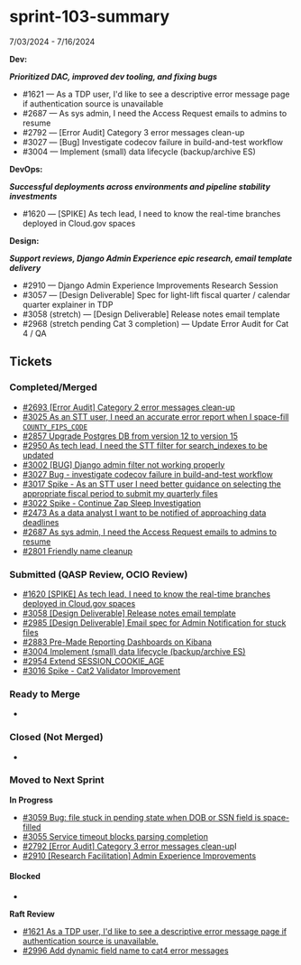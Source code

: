 # sprint-103-summary

7/03/2024 - 7/16/2024

**Dev:**

_**Prioritized DAC, improved dev tooling, and fixing bugs**_

* \#1621 — As a TDP user, I'd like to see a descriptive error message page if authentication source is unavailable&#x20;
* \#2687 — As sys admin, I need the Access Request emails to admins to resume
* \#2792 — \[Error Audit] Category 3 error messages clean-up
* \#3027 — \[Bug] Investigate codecov failure in build-and-test workflow
* \#3004 — Implement (small) data lifecycle (backup/archive ES)

**DevOps:**

_**Successful deployments across environments and pipeline stability investments**_

* \#1620 — \[SPIKE] As tech lead, I need to know the real-time branches deployed in Cloud.gov spaces

**Design:**

_**Support reviews, Django Admin Experience epic research, email template delivery**_

* \#2910 — Django Admin Experience Improvements Research Session
* \#3057 — \[Design Deliverable] Spec for light-lift fiscal quarter / calendar quarter explainer in TDP
* \#3058 (stretch) — \[Design Deliverable] Release notes email template
* \#2968 (stretch pending Cat 3 completion) — Update Error Audit for Cat 4 / QA

## Tickets

### Completed/Merged

* [#2693 \[Error Audit\] Category 2 error messages clean-up ](https://app.zenhub.com/workspaces/sprint-board-5f18ab06dfd91c000f7e682e/issues/gh/raft-tech/tanf-app/2693)
* &#x20;[#3025 As an STT user, I need an accurate error report when I space-fill `COUNTY_FIPS_CODE`](https://app.zenhub.com/workspaces/sprint-board-5f18ab06dfd91c000f7e682e/issues/gh/raft-tech/tanf-app/3025)
* [#2857 Upgrade Postgres DB from version 12 to version 15](https://app.zenhub.com/workspaces/sprint-board-5f18ab06dfd91c000f7e682e/issues/gh/raft-tech/tanf-app/2857)
* [#2950 As tech lead, I need the STT filter for search\_indexes to be updated](https://app.zenhub.com/workspaces/sprint-board-5f18ab06dfd91c000f7e682e/issues/gh/raft-tech/tanf-app/2950)
* [#3002 \[BUG\] Django admin filter not working properly](https://app.zenhub.com/workspaces/sprint-board-5f18ab06dfd91c000f7e682e/issues/gh/raft-tech/tanf-app/3002)
* [#3027 Bug - investigate codecov failure in build-and-test workflow](https://app.zenhub.com/workspaces/sprint-board-5f18ab06dfd91c000f7e682e/issues/gh/raft-tech/tanf-app/3027)
* [#3017 Spike - As an STT user I need better guidance on selecting the appropriate fiscal period to submit my quarterly files](https://app.zenhub.com/workspaces/sprint-board-5f18ab06dfd91c000f7e682e/issues/gh/raft-tech/tanf-app/3017)
* [#3022 Spike - Continue Zap Sleep Investigation](https://app.zenhub.com/workspaces/sprint-board-5f18ab06dfd91c000f7e682e/issues/gh/raft-tech/tanf-app/3022)
* [#2473 As a data analyst I want to be notified of approaching data deadlines](https://app.zenhub.com/workspaces/sprint-board-5f18ab06dfd91c000f7e682e/issues/gh/raft-tech/tanf-app/2473)
* [#2687 As sys admin, I need the Access Request emails to admins to resume](https://app.zenhub.com/workspaces/sprint-board-5f18ab06dfd91c000f7e682e/issues/gh/raft-tech/tanf-app/2687)
* [#2801 Friendly name cleanup](https://app.zenhub.com/workspaces/sprint-board-5f18ab06dfd91c000f7e682e/issues/gh/raft-tech/tanf-app/2801)

### Submitted (QASP Review, OCIO Review)

* [#1620 \[SPIKE\] As tech lead, I need to know the real-time branches deployed in Cloud.gov spaces](https://app.zenhub.com/workspaces/sprint-board-5f18ab06dfd91c000f7e682e/issues/gh/raft-tech/tanf-app/1620)
* [#3058 \[Design Deliverable\] Release notes email template](https://app.zenhub.com/workspaces/sprint-board-5f18ab06dfd91c000f7e682e/issues/gh/raft-tech/tanf-app/3058)
* [#2985 \[Design Deliverable\] Email spec for Admin Notification for stuck files](https://app.zenhub.com/workspaces/sprint-board-5f18ab06dfd91c000f7e682e/issues/gh/raft-tech/tanf-app/2985)
* [#2883 Pre-Made Reporting Dashboards on Kibana](https://app.zenhub.com/workspaces/sprint-board-5f18ab06dfd91c000f7e682e/issues/gh/raft-tech/tanf-app/2883)
* [#3004 Implement (small) data lifecycle (backup/archive ES)](https://app.zenhub.com/workspaces/sprint-board-5f18ab06dfd91c000f7e682e/issues/gh/raft-tech/tanf-app/3004)
* [#2954 Extend SESSION\_COOKIE\_AGE](https://app.zenhub.com/workspaces/sprint-board-5f18ab06dfd91c000f7e682e/issues/gh/raft-tech/tanf-app/2954)
* [#3016 Spike - Cat2 Validator Improvement](https://app.zenhub.com/workspaces/sprint-board-5f18ab06dfd91c000f7e682e/issues/gh/raft-tech/tanf-app/3016)

### Ready to Merge

*

### Closed (Not Merged)

*

### Moved to Next Sprint&#x20;

**In Progress**&#x20;

* [#3059 Bug: file stuck in pending state when DOB or SSN field is space-filled](https://app.zenhub.com/workspaces/sprint-board-5f18ab06dfd91c000f7e682e/issues/gh/raft-tech/tanf-app/3059)
* [#3055 Service timeout blocks parsing completion](https://app.zenhub.com/workspaces/sprint-board-5f18ab06dfd91c000f7e682e/issues/gh/raft-tech/tanf-app/3055)
* [#2792 \[Error Audit\] Category 3 error messages clean-up](https://app.zenhub.com/workspaces/sprint-board-5f18ab06dfd91c000f7e682e/issues/gh/raft-tech/tanf-app/2792)I
* [#2910 \[Research Facilitation\] Admin Experience Improvements](https://app.zenhub.com/workspaces/sprint-board-5f18ab06dfd91c000f7e682e/issues/gh/raft-tech/tanf-app/2910)

#### Blocked

*

**Raft Review**

* [#1621 As a TDP user, I'd like to see a descriptive error message page if authentication source is unavailable.](https://app.zenhub.com/workspaces/sprint-board-5f18ab06dfd91c000f7e682e/issues/gh/raft-tech/tanf-app/1621)
* [#2996 Add dynamic field name to cat4 error messages](https://app.zenhub.com/workspaces/sprint-board-5f18ab06dfd91c000f7e682e/issues/gh/raft-tech/tanf-app/2996)



